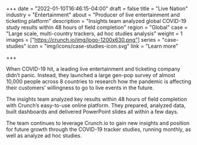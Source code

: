 +++
date = "2022-01-10T16:46:15-04:00"
draft = false
title = "Live Nation"
industry = "Entertainment"
about = "Producer of live entertainment and ticketing platform"
description = "Insights team analyzed global COVID-19 study results within 48 hours of field completion"
region = "Global"
case = "Large scale, multi-country trackers, ad hoc studies analysis"
weight = 1
images = ["https://crunch.io/img/logo-1200x630.png"]
series = "case-studies"
icon = "img/icons/case-studies-icon.svg"
link = "Learn more"

+++

When COVID-19 hit, a leading live entertainment and ticketing company didn’t panic. Instead, they launched a large gen-pop survey of almost 10,000 people across 8 countries to research how the pandemic is affecting their customers’ willingness to go to live events in the future.

<span class="highlight">The insights team analyzed <span class="font-italic">key results</span> within 48 hours of field completion with Crunch’s <span class="font-italic">easy-to-use</span> online platform.</span> They prepared, analyzed data, built dashboards and delivered PowerPoint slides all within a few days.

The team continues to leverage Crunch.io to gain new insights and position for future growth through the COVID-19 tracker studies, running monthly, as well as analyze ad hoc studies.

